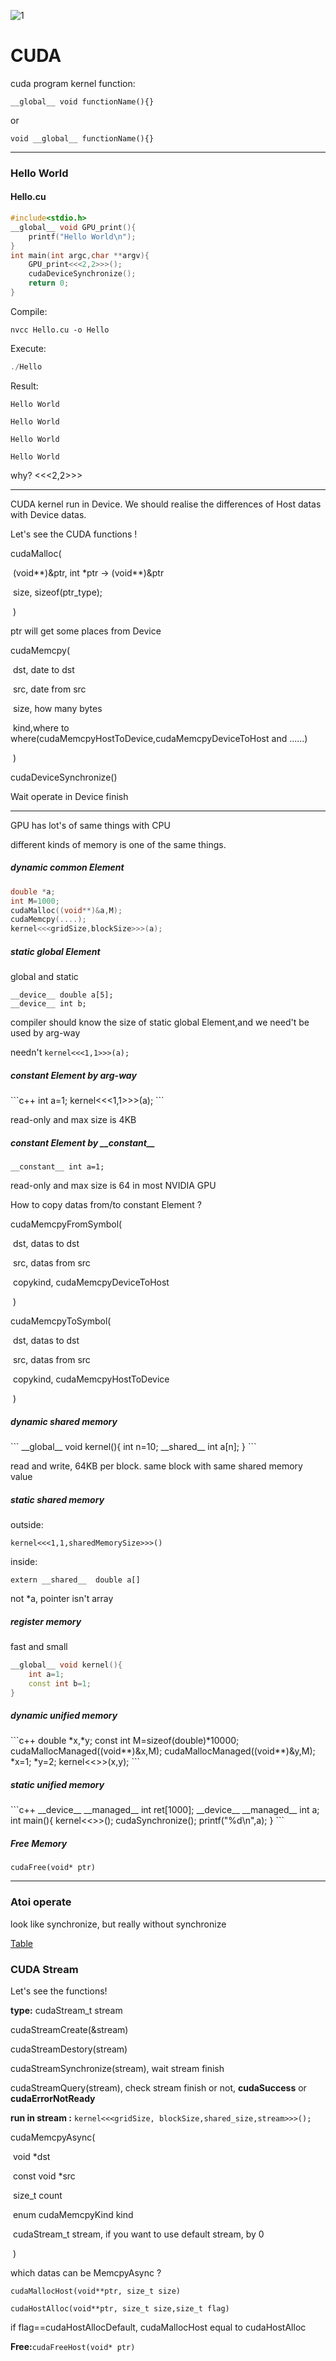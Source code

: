 ![1](photo/Store_Sign.png)

# CUDA

cuda program kernel function:

```__global__ void functionName(){}```

or

```void __global__ functionName(){}```

***

<h3>Hello World</h3>
<h4>Hello.cu</h4>

```c++
#include<stdio.h>
__global__ void GPU_print(){
    printf("Hello World\n");
}
int main(int argc,char **argv){
    GPU_print<<<2,2>>>();
    cudaDeviceSynchronize();
    return 0;
}
```

Compile:

```nvcc
nvcc Hello.cu -o Hello
```

Execute:

```c
./Hello
```

Result:

`Hello World`

`Hello World`

`Hello World`

`Hello World`

why?  <<<2,2>>>

***

CUDA kernel run in Device. We should realise the differences of Host datas with Device datas.

Let's see the CUDA functions !

cudaMalloc(

​						(void\*\*)&ptr,  int \*ptr -> (void\*\*)&ptr 

​						size, sizeof(ptr_type);

​					)

ptr will get some places from Device

cudaMemcpy(

​					dst, date to dst

​					src, date from src

​					size, how many bytes

​					kind,where to where(cudaMemcpyHostToDevice,cudaMemcpyDeviceToHost and ......)

​					)

cudaDeviceSynchronize()

Wait operate in Device finish

***

GPU has lot's of same things with CPU

different kinds of memory is one of the same things.

<h5>dynamic common Element</h5>

```c++
double *a;
int M=1000;
cudaMalloc((void**)&a,M);
cudaMemcpy(....);
kernel<<<gridSize,blockSize>>>(a);
```

<h5>static global Element</h5>
global and static


```
__device__ double a[5];
__device__ int b;
```

compiler should know the size of static global Element,and we need't be used by arg-way

needn't `kernel<<<1,1>>>(a);`

<h5>constant Element by arg-way</h5>
```c++
int a=1;
kernel<<<1,1>>>(a);
```

read-only and max size is 4KB

<h5>constant Element by __constant__</h5>

```
__constant__ int a=1;
```

read-only and max size is 64 in most NVIDIA GPU

How to copy datas from/to constant Element ?

cudaMemcpyFromSymbol(

​												dst, datas to dst

​												src, datas from src

​												copykind, cudaMemcpyDeviceToHost

​												)

cudaMemcpyToSymbol(

​											dst, datas to dst

​											src, datas from src

​											copykind, cudaMemcpyHostToDevice

​											)

<h5>dynamic shared memory</h5>
```
__global__ void kernel(){
	int n=10;
	__shared__ int a[n];
}
```

read and write, 64KB per block. same block with same shared memory value

<h5>static shared memory</h5>
outside:

`kernel<<<1,1,sharedMemorySize>>>()`

inside:

`extern __shared__  double a[]`

not *a, pointer isn't array

<h5>register memory</h5>
fast and small

```c++
__global__ void kernel(){
    int a=1;
    const int b=1;
}
```

<h5>dynamic unified memory</h5>
```c++
double *x,*y;
const int M=sizeof(double)*10000;
cudaMallocManaged((void**)&x,M);
cudaMallocManaged((void**)&y,M);
*x=1;
*y=2;
kernel<<<gridSize,blockSize>>>(x,y);
```
<h5>static unified memory</h5>
```c++
__device__ __managed__ int ret[1000];
__device__ __managed__ int a;
int main(){
    kernel<<<gridSize,blockSize>>>();
    cudaSynchronize();
    printf("%d\n",a);
}
```

<h5>Free Memory</h5>

`cudaFree(void* ptr)`

***

<h3>Atoi operate</h3>
look like synchronize, but really without synchronize

[Table](原子函数表.md)

<h3>CUDA Stream</h3>
Let's see the functions!

**type:** cudaStream_t  stream

cudaStreamCreate(&stream)

cudaStreamDestory(stream)

cudaStreamSynchronize(stream), wait stream finish

cudaStreamQuery(stream), check stream finish or not, **cudaSuccess** or **cudaErrorNotReady**

**run in stream :** `kernel<<<gridSize, blockSize,shared_size,stream>>>();`

cudaMemcpyAsync(

​									void *dst

​									const void *src

​									size_t count

​									enum cudaMemcpyKind kind

​									cudaStream_t stream, if you want to use default stream, by 0

​									)

which datas can be MemcpyAsync ? 

`cudaMallocHost(void**ptr, size_t size)`

`cudaHostAlloc(void**ptr, size_t size,size_t flag)`

if flag==cudaHostAllocDefault, cudaMallocHost equal to cudaHostAlloc

**Free:**`cudaFreeHost(void* ptr)`